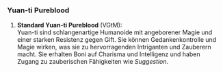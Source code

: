
### **Yuan-ti Pureblood**

1. **Standard Yuan-ti Pureblood** (VGtM):  
   Yuan-ti sind schlangenartige Humanoide mit angeborener Magie und einer starken Resistenz gegen Gift. Sie können Gedankenkontrolle und Magie wirken, was sie zu hervorragenden Intriganten und Zauberern macht. Sie erhalten Boni auf Charisma und Intelligenz und haben Zugang zu zauberischen Fähigkeiten wie _Suggestion_.